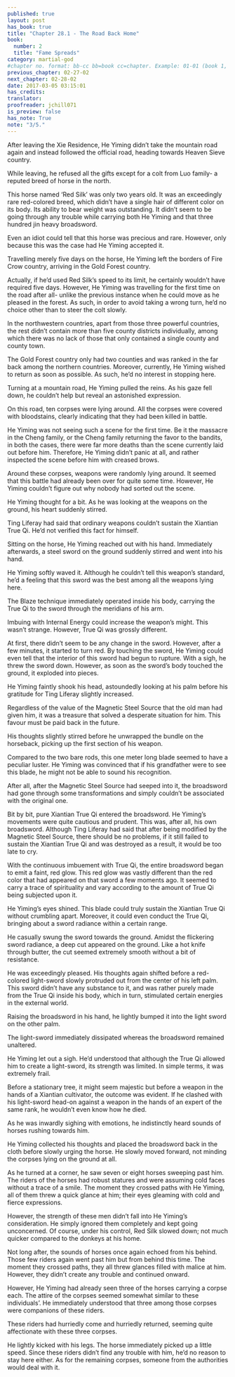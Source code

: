 ```yaml
---
published: true
layout: post
has_book: true
title: "Chapter 28.1 - The Road Back Home"
book:
  number: 2
  title: "Fame Spreads"
category: martial-god
#chapter no. format: bb-cc bb=book cc=chapter. Example: 01-01 (book 1, chapter 1)
previous_chapter: 02-27-02
next_chapter: 02-28-02
date: 2017-03-05 03:15:01 
has_credits:
translator:
proofreader: jchill071
is_preview: false
has_note: True
note: "3/5."
---
```

After leaving the Xie Residence, He Yiming didn’t take the mountain road again and instead followed the official road, heading towards Heaven Sieve country.

While leaving, he refused all the gifts except for a colt from Luo family- a reputed breed of horse in the north.
<!--more-->

This horse named ‘Red Silk’ was only two years old. It was an exceedingly rare red-colored breed, which didn’t have a single hair of different color on its body. Its ability to bear weight was outstanding. It didn’t seem to be going through any trouble while carrying both He Yiming and that three hundred jin heavy broadsword.

Even an idiot could tell that this horse was precious and rare. However, only because this was the case had He Yiming accepted it.

Travelling merely five days on the horse, He Yiming left the borders of Fire Crow country, arriving in the Gold Forest country.

Actually, if he’d used Red Silk’s speed to its limit, he certainly wouldn’t have required five days. However, He Yiming was travelling for the first time on the road after all- unlike the previous instance when he could move as he pleased in the forest. As such, in order to avoid taking a wrong turn, he’d no choice other than to steer the colt slowly.

In the northwestern countries, apart from those three powerful countries, the rest didn’t contain more than five  county districts individually, among which there was no lack of those that only contained a single county and county town.

The Gold Forest country only had two counties and was ranked in the far back among the northern countries. Moreover, currently, He Yiming wished to return as soon as possible. As such, he’d no interest in stopping here. 

Turning at a mountain road, He Yiming pulled the reins. As his gaze fell down, he couldn’t help but reveal an astonished expression.

On this road, ten corpses were lying around. All the corpses were covered with bloodstains, clearly indicating that they had been killed in battle.

He Yiming was not seeing such a scene for the first time. Be it the massacre in the Cheng family, or the Cheng family returning the favor to the bandits, in both the cases, there were far more deaths than the scene currently laid out before him. Therefore, He Yiming didn’t panic at all, and rather inspected the scene before him with creased brows.

Around these corpses, weapons were randomly lying around. It seemed that this battle had already been over for quite some time. However, He Yiming couldn’t figure out why nobody had sorted out the scene.

He Yiming thought for a bit. As he was looking at the weapons on the ground, his heart suddenly stirred.

Ting Liferay had said that ordinary weapons couldn’t sustain the Xiantian True Qi. He’d not verified this fact for himself.

Sitting on the horse, He Yiming reached out with his hand. Immediately afterwards, a steel sword on the ground suddenly stirred and went into his hand.

He Yiming softly waved it. Although he couldn’t tell this weapon’s standard, he’d a feeling that this sword was the best among all the weapons lying here.

The Blaze technique immediately operated inside his body, carrying the True Qi to the sword through the meridians of his arm.

Imbuing with Internal Energy could increase the weapon’s might. This wasn’t strange. However, True Qi was grossly different.

At first, there didn’t seem to be any change in the sword. However, after a few minutes, it started to turn red. By touching the sword, He Yiming could even tell that the interior of this sword had begun to rupture. With a sigh, he threw the sword down. However, as soon as the sword’s body touched the ground, it exploded into pieces.

He Yiming faintly shook his head, astoundedly looking at his palm before his gratitude for Ting Liferay slightly increased.

Regardless of the value of the Magnetic Steel Source that the old man had given him, it was a treasure that solved a desperate situation for him. This favour must be paid back in the future.

His thoughts slightly stirred before he unwrapped the bundle on the horseback, picking up the first section of his weapon.

Compared to the two bare rods, this one meter long blade seemed to have a peculiar luster. He Yiming was convinced that if his grandfather were to see this blade, he might not be able to sound his recognition.

After all, after the Magnetic Steel Source had seeped into it, the broadsword had gone through some transformations and simply couldn’t be associated with the original one.

Bit by bit, pure Xiantian True Qi entered the broadsword. He Yiming’s movements were quite cautious and prudent. This was, after all, his own broadsword. Although Ting Liferay had said that after being modified by the Magnetic Steel Source, there should be no problems, if it still failed to sustain the Xiantian True Qi and was destroyed as a result, it would be too late to cry.

With the continuous imbuement with True Qi, the entire broadsword began to emit a faint, red glow. This red glow was vastly different than the red color that had appeared on that sword a few moments ago. It seemed to carry a trace of spirituality and vary according to the amount of True Qi being subjected upon it.

He Yiming’s eyes shined. This blade could truly sustain the Xiantian True Qi without crumbling apart. Moreover, it could even conduct the True Qi, bringing about a sword radiance within a certain range.

He casually swung the sword towards the ground. Amidst the flickering sword radiance, a deep cut appeared on the ground. Like a hot knife through butter, the cut seemed extremely smooth without a bit of resistance.

He was exceedingly pleased. His thoughts again shifted before a red-colored light-sword slowly protruded out from the center of his left palm. This sword didn’t have any substance to it, and was rather purely made from the True Qi inside his body, which in turn, stimulated certain energies in the external world.

Raising the broadsword in his hand, he lightly bumped it into the light sword on the other palm.

The light-sword immediately dissipated whereas the broadsword remained unaltered.

He Yiming let out a sigh. He’d understood that although the True Qi allowed him to create a light-sword, its strength was limited. In simple terms, it was extremely frail.

Before a stationary tree, it might seem majestic but before a weapon in the hands of a Xiantian cultivator, the outcome was evident. If he clashed with his light-sword head-on against a weapon in the hands of an expert of the same rank, he wouldn’t even know how he died.

As he was inwardly sighing with emotions, he indistinctly heard sounds of horses rushing towards him.

He Yiming collected his thoughts and placed the broadsword back in the cloth before slowly urging the horse. He slowly moved forward, not minding the corpses lying on the ground at all.

As he turned at a corner, he saw seven or eight horses sweeping past him. The riders of the horses had robust statures and were assuming cold faces without a trace of a smile. The moment they crossed paths with He Yiming, all of them threw a quick glance at him; their eyes gleaming with cold and fierce expressions.

However, the strength of these men didn’t fall into He Yiming’s consideration. He simply ignored them completely and kept going unconcerned. Of course, under his control, Red Silk slowed down; not much quicker compared to the donkeys at his home.

Not long after, the sounds of horses once again echoed from his behind. Those few riders again went past him but from behind this time. The moment they crossed paths, they all threw glances filled with malice at him. However, they didn’t create any trouble and continued onward.

However, He Yiming had already seen three of the horses carrying a corpse each. The attire of the corpses seemed somewhat similar to these individuals’. He immediately understood that three among those corpses were companions of these riders.

These riders had hurriedly come and hurriedly returned, seeming quite affectionate with these three corpses.

He lightly kicked with his legs. The horse immediately picked up a little speed. Since these riders didn’t find any trouble with him, he’d no reason to stay here either. As for the remaining corpses, someone from the authorities would deal with it. 
